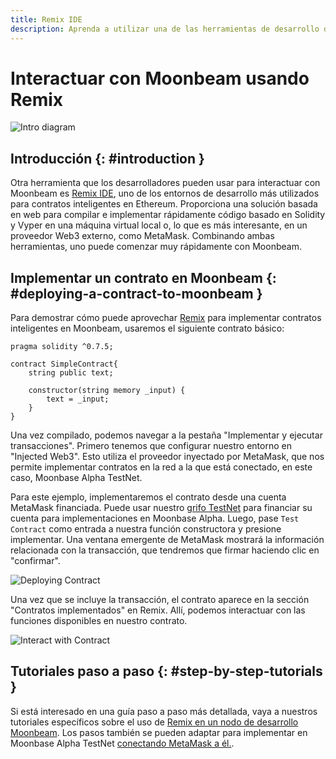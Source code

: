 ```yaml
---
title: Remix IDE
description: Aprenda a utilizar una de las herramientas de desarrollo de Ethereum más populares, Remix IDE, para interactuar con Moonbeam.
---
```


# Interactuar con Moonbeam usando Remix

![Intro diagram](/images/builders/tools/remix/remix-banner.png)

## Introducción {: #introduction } 

Otra herramienta que los desarrolladores pueden usar para interactuar con Moonbeam es [Remix IDE](https://remix.ethereum.org/), uno de los entornos de desarrollo más utilizados para contratos inteligentes en Ethereum. Proporciona una solución basada en web para compilar e implementar rápidamente código basado en Solidity y Vyper en una máquina virtual local o, lo que es más interesante, en un proveedor Web3 externo, como MetaMask. Combinando ambas herramientas, uno puede comenzar muy rápidamente con Moonbeam.

## Implementar un contrato en Moonbeam {: #deploying-a-contract-to-moonbeam } 

Para demostrar cómo puede aprovechar [Remix](https://remix.ethereum.org/) para implementar contratos inteligentes en Moonbeam, usaremos el siguiente contrato básico:

```solidity
pragma solidity ^0.7.5;

contract SimpleContract{
    string public text;
    
    constructor(string memory _input) {
        text = _input;
    }
}
```

Una vez compilado, podemos navegar a la pestaña "Implementar y ejecutar transacciones". Primero tenemos que configurar nuestro entorno en "Injected Web3". Esto utiliza el proveedor inyectado por MetaMask, que nos permite implementar contratos en la red a la que está conectado, en este caso, Moonbase Alpha TestNet.

Para este ejemplo, implementaremos el contrato desde una cuenta MetaMask financiada. Puede usar nuestro [grifo TestNet](/getting-started/testnet/faucet/) para financiar su cuenta para implementaciones en Moonbase Alpha. Luego, pase `Test Contract` como entrada a nuestra función constructora y presione implementar. Una ventana emergente de MetaMask mostrará la información relacionada con la transacción, que tendremos que firmar haciendo clic en "confirmar".

![Deploying Contract](/images/builders/tools/remix/remix-1.png)

Una vez que se incluye la transacción, el contrato aparece en la sección "Contratos implementados" en Remix. Allí, podemos interactuar con las funciones disponibles en nuestro contrato.

![Interact with Contract](/images/builders/tools/remix/remix-2.png)

## Tutoriales paso a paso {: #step-by-step-tutorials } 

Si está interesado en una guía paso a paso más detallada, vaya a nuestros tutoriales específicos sobre el uso de [Remix en un nodo de desarrollo Moonbeam](/getting-started/local-node/using-remix/).  Los pasos también se pueden adaptar para implementar en Moonbase Alpha TestNet [conectando MetaMask a él.](/getting-started/testnet/metamask/).

